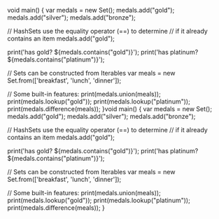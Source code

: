 void main() { var medals = new Set(); medals.add("gold"); medals.add("silver"); medals.add("bronze");

// HashSets use the equality operator (==) to determine // if it already contains an item medals.add("gold");

print('has gold? ${medals.contains("gold")}'); print('has platinum? ${medals.contains("platinum")}');

// Sets can be constructed from Iterables var meals = new Set.from(['breakfast', 'lunch', 'dinner']);

// Some built-in features: print(medals.union(meals)); print(medals.lookup("gold")); print(medals.lookup("platinum")); print(medals.difference(meals)); }void main() { var medals = new Set(); medals.add("gold"); medals.add("silver"); medals.add("bronze");

// HashSets use the equality operator (==) to determine // if it already contains an item medals.add("gold");

print('has gold? ${medals.contains("gold")}'); print('has platinum? ${medals.contains("platinum")}');

// Sets can be constructed from Iterables var meals = new Set.from(['breakfast', 'lunch', 'dinner']);

// Some built-in features: print(medals.union(meals)); print(medals.lookup("gold")); print(medals.lookup("platinum")); print(medals.difference(meals)); }